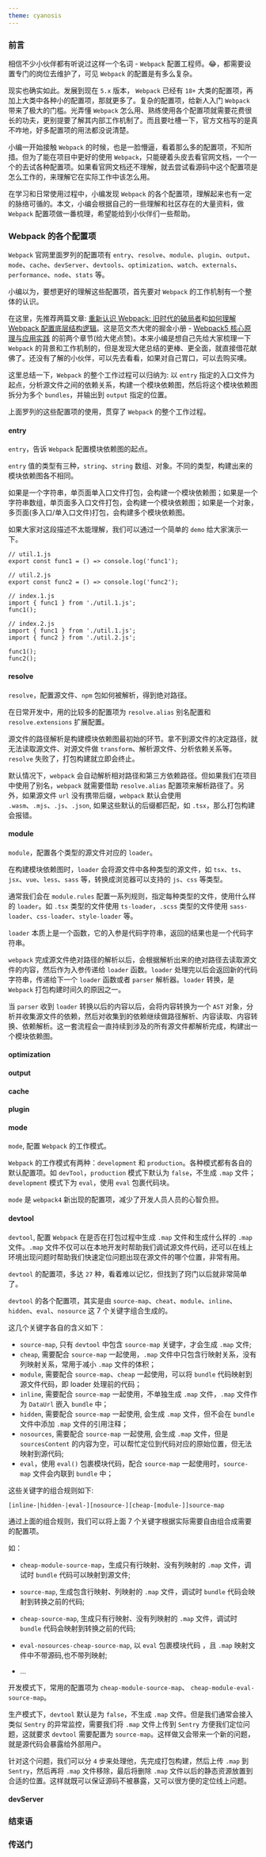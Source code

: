 ```yaml
---
theme: cyanosis
---
```


<h3>前言</h3>

相信不少小伙伴都有听说过这样一个名词 - `Webpack` 配置工程师。😂，都需要设置专门的岗位去维护了，可见 `Webpack` 的配置是有多么复杂。

现实也确实如此。发展到现在 `5.x` 版本， `Webpack` 已经有 `18+` 大类的配置项，再加上大类中各种小的配置项，那就更多了。复杂的配置项，给新人入门 `Webpack` 带来了极大的门槛。光弄懂 `Webpack` 怎么用、熟练使用各个配置项就需要花费很长的功夫，更别提要了解其内部工作机制了。而且要吐槽一下，官方文档写的是真不咋地，好多配置项的用法都没说清楚。

小编一开始接触 `Webpack` 的时候，也是一脸懵逼，看着那么多的配置项，不知所措。但为了能在项目中更好的使用 `Webpack`，只能硬着头皮去看官网文档，一个一个的去试各种配置项。如果看官网文档还不理解，就去尝试看源码中这个配置项是怎么工作的，来理解它在实际工作中该怎么用。

在学习和日常使用过程中，小编发现 `Webpack` 的各个配置项，理解起来也有一定的脉络可循的。本文，小编会根据自己的一些理解和社区存在的大量资料，做 `Webpack` 配置项做一番梳理，希望能给到小伙伴们一些帮助。


<h3>Webpack 的各个配置项</h3>

`Webpack` 官网里面罗列的配置项有 `entry`、`resolve`、`module`、`plugin`、`output`、`mode`、`cache`、`devServer`、`devtools`、`optimization`、`watch`、`externals`、`performance`、`node`、`stats` 等。

小编以为，要想更好的理解这些配置项，首先要对 `Webpack` 的工作机制有一个整体的认识。

在这里，先推荐两篇文章: [重新认识 Webpack: 旧时代的破局者](https://juejin.cn/book/7115598540721618944/section/7115598759844642816)和[如何理解 Webpack 配置底层结构逻辑](https://juejin.cn/book/7115598540721618944/section/7116186197902229517)。这是范文杰大佬的掘金小册 - [Webpack5 核心原理与应用实践](https://juejin.cn/book/7115598540721618944) 的前两个章节(给大佬点赞)。本来小编是想自己先给大家梳理一下 `Webpack` 的背景和工作机制的，但是发现大佬总结的更棒、更全面，就直接借花献佛了。还没有了解的小伙伴，可以先去看看，如果对自己胃口，可以去购买噢。


这里总结一下，`Webpack` 的整个工作过程可以归纳为: 以 `entry` 指定的入口文件为起点，分析源文件之间的依赖关系，构建一个模块依赖图，然后将这个模块依赖图拆分为多个 `bundles`，并输出到 `output` 指定的位置。



上面罗列的这些配置项的使用，贯穿了 `Webpack` 的整个工作过程。

<h4>entry</h4>

`entry`，告诉 `Webpack` 配置模块依赖图的起点。

`entry` 值的类型有三种，`string`、`string` 数组、对象。不同的类型，构建出来的模块依赖图各不相同。

如果是一个字符串，单页面单入口文件打包，会构建一个模块依赖图；如果是一个字符串数组，单页面多入口文件打包，会构建一个模块依赖图；如果是一个对象，多页面(多入口/单入口文件)打包，会构建多个模块依赖图。

如果大家对这段描述不太能理解，我们可以通过一个简单的 `demo` 给大家演示一下。

```
// util.1.js
export const func1 = () => console.log('func1');

// util.2.js
export const func2 = () => console.log('func2');

// index.1.js
import { func1 } from './util.1.js';
func1();

// index.2.js
import { func1 } from './util.1.js';
import { func2 } from './util.2.js';

func1();
func2();
```

<h4>resolve</h4>

`resolve`，配置源文件、`npm` 包如何被解析，得到绝对路径。

在日常开发中，用的比较多的配置项为 `resolve.alias` 别名配置和 `resolve.extensions` 扩展配置。

源文件的路径解析是构建模块依赖图最初始的环节。拿不到源文件的决定路径，就无法读取源文件、对源文件做 `transform`、解析源文件、分析依赖关系等。`resolve` 失败了，打包构建就立即会终止。

默认情况下，`webpack` 会自动解析相对路径和第三方依赖路径。但如果我们在项目中使用了别名，`webpack` 就需要借助 `resolve.alias` 配置项来解析路径了。另外，如果源文件 `url` 没有携带后缀，`webpack` 默认会使用 `.wasm`、`.mjs`、`.js`、`.json`, 如果这些默认的后缀都匹配，如 `.tsx`，那么打包构建会报错。

<h4>module</h4>

`module`，配置各个类型的源文件对应的 `loader`。

在构建模块依赖图时，`loader` 会将源文件中各种类型的源文件，如 `tsx`、`ts`、`jsx`、`vue`、`less`、`sass` 等，转换成浏览器可以支持的 `js`、`css` 等类型。

通常我们会在 `module.rules` 配置一系列规则，指定每种类型的文件，使用什么样的 `loader`。如 `.tsx` 类型的文件使用 `ts-loader`，`.scss` 类型的文件使用 `sass-loader`、`css-loader`、`style-loader` 等。

`loader` 本质上是一个函数，它的入参是代码字符串，返回的结果也是一个代码字符串。

`webpack` 完成源文件绝对路径的解析以后，会根据解析出来的绝对路径去读取源文件的内容，然后作为入参传递给 `loader` 函数。`loader` 处理完以后会返回新的代码字符串，传递给下一个 `loader` 函数或者 `parser` 解析器。`loader` 转换，是 `Webpack` 打包构建时间久的原因之一。

当 `parser` 收到 `loader` 转换以后的内容以后，会将内容转换为一个 `AST` 对象，分析并收集源文件的依赖，然后对收集到的依赖继续做路径解析、内容读取、内容转换、依赖解析。这一套流程会一直持续到涉及的所有源文件都解析完成，构建出一个模块依赖图。

<h4>optimization</h4>


<h4>output</h4>



<h4>cache</h4>


<h4>plugin</h4>


<h4>mode</h4>

`mode`, 配置 `Webpack` 的工作模式。

`Webpack` 的工作模式有两种：`development` 和 `production`。各种模式都有各自的默认配置项。如 `devTool`，`production` 模式下默认为 `false`，不生成 `.map` 文件；`development` 模式下为 `eval`，使用 `eval` 包裹代码块。

`mode` 是 `webpack4` 新出现的配置项，减少了开发人员人员的心智负担。


<h4>devtool</h4>


`devtool`, 配置 `Webpack` 在是否在打包过程中生成 `.map` 文件和生成什么样的 `.map` 文件。`.map` 文件不仅可以在本地开发时帮助我们调试源文件代码，还可以在线上环境出现问题时帮助我们快速定位问题出现在源文件的哪个位置，非常有用。


`devtool` 的配置项，多达 `27` 种，看着难以记忆，但找到了窍门以后就非常简单了。

`devtool` 的各个配置项，其实是由 `source-map`、`cheat`、`module`、`inline`、`hidden`、`eval`、`nosource` 这 7 个关键字组合生成的。

这几个关键字各自的含义如下：

- `source-map`, 只有 `devtool` 中包含 `source-map` 关键字，才会生成 `.map` 文件;
- `cheap`, 需要配合 `source-map` 一起使用，`.map` 文件中只包含行映射关系，没有列映射关系，常用于减小 `.map` 文件的体积；
- `module`, 需要配合 `source-map`、`cheap` 一起使用，可以将 `bundle` 代码映射到源文件代码，即 loader 处理前的代码；
- `inline`, 需要配合 `source-map` 一起使用，不单独生成 `.map` 文件，`.map` 文件作为 `DataUrl` 嵌入 `bundle` 中；
- `hidden`, 需要配合 `source-map` 一起使用, 会生成 `.map` 文件，但不会在 `bundle` 文件中添加 `.map` 文件的引用注释；
- `nosources`, 需要配合 `source-map` 一起使用, 会生成 `.map` 文件，但是 `sourcesContent` 的内容为空，可以帮忙定位到代码对应的原始位置，但无法映射到源代码;
- `eval`，使用 `eval()` 包裹模块代码，配合 `source-map` 一起使用时，`source-map` 文件会内联到 `bundle` 中；

这些关键字的组合规则如下:

```
[inline-|hidden-|eval-][nosource-][cheap-[module-]]source-map
```
通过上面的组合规则，我们可以将上面 7 个关键字根据实际需要自由组合成需要的配置项。

如：
- `cheap-module-source-map`，生成只有行映射、没有列映射的 `.map` 文件，调试时 `bundle` 代码可以映射到源文件;

- `source-map`, 生成包含行映射、列映射的 `.map` 文件，调试时 `bundle` 代码会映射到转换之前的代码;

- `cheap-source-map`,  生成只有行映射、没有列映射的 `.map` 文件，调试时 `bundle` 代码会映射到转换之前的代码;

- `eval-nosources-cheap-source-map`, 以 `eval` 包裹模块代码 ，且 `.map` 映射文件中不带源码,也不带列映射;

- ...

开发模式下，常用的配置项为 `cheap-module-source-map`、 `cheap-module-eval-source-map`。

生产模式下，`devtool` 默认是为 `false`，不生成 `.map` 文件。但是我们通常会接入类似 `Sentry` 的异常监控，需要我们将 `.map` 文件上传到 `Sentry` 方便我们定位问题，这就要求 `devtool` 需要配置为 `source-map`。这样做又会带来一个新的问题，就是源代码会暴露给外部用户。

针对这个问题，我们可以分 `4` 步来处理他，先完成打包构建，然后上传 `.map` 到 `Sentry`，然后再将 `.map` 文件移除，最后将删除 `.map` 文件以后的静态资源放置到合适的位置。这样就既可以保证源码不被暴露，又可以很方便的定位线上问题。



<h4>devServer</h4>




<h3>结束语</h3>





<h3>传送门</h3>

